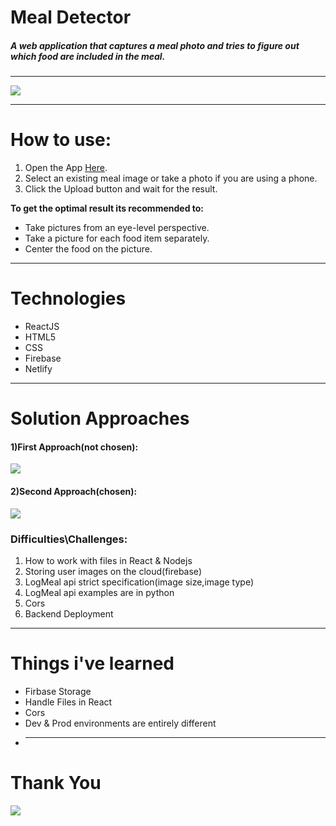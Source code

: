 # Meal Detector

##### _A web application that captures a meal photo and tries to figure out which food are included in the meal._

---

![](https://media0.giphy.com/media/nHC1AlDzZc8ubNZ4Ox/giphy.gif?cid=790b7611bab9445bc06558b10cec24ad9b0502f1180a042c&rid=giphy.gif&ct=g)

---

# How to use:

1. Open the App [Here](#).
2. Select an existing meal image or take a photo if you are using a phone.
3. Click the Upload button and wait for the result.

**To get the optimal result its recommended to:**

- Take pictures from an eye-level perspective.
- Take a picture for each food item separately.
- Center the food on the picture.

---

# Technologies

- ReactJS
- HTML5
- CSS
- Firebase
- Netlify

---

# Solution Approaches

#### 1)First Approach(not chosen):

![](https://i.ibb.co/Rp1z39X/not-chosen.png)

#### 2)Second Approach(chosen):

![](https://i.ibb.co/km9b2N9/chosen.png)

### Difficulties\Challenges:

1. How to work with files in React & Nodejs
2. Storing user images on the cloud(firebase)
3. LogMeal api strict specification(image size,image type)
4. LogMeal api examples are in python
5. Cors
6. Backend Deployment

---

# Things i've learned

- Firbase Storage
- Handle Files in React
- Cors
- Dev & Prod environments are entirely different
- ***

# Thank You

![](https://media0.giphy.com/media/3o7TKDEhaHWJpBs2Xu/giphy.gif?cid=ecf05e47b8zrl55y1sw7va23goej4e9ytqtbtyo3qfexkv22&rid=giphy.gif&ct=g)

